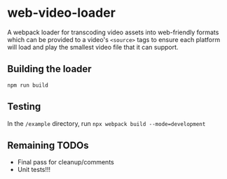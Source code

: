 # web-video-loader

A webpack loader for transcoding video assets into web-friendly formats which can be provided to a video's `<source>` tags to ensure each platform will load and play the smallest video file that it can support.

## Building the loader

`npm run build`

## Testing

In the `/example` directory, run `npx webpack build --mode=development`

## Remaining TODOs

- Final pass for cleanup/comments
- Unit tests!!!
